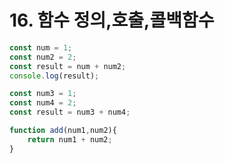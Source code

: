 # 16. 함수 정의,호출,콜백함수



```javascript
const num = 1;
const num2 = 2;
const result = num + num2;
console.log(result);

const num3 = 1;
const num4 = 2;
const result = num3 + num4;

function add(num1,num2){
    return num1 + num2;
}
```

